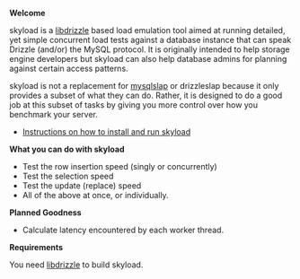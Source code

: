 **Welcome**

skyload is a [libdrizzle](https://launchpad.net/libdrizzle) based load emulation tool aimed at running detailed, yet simple concurrent load tests against a database instance that can speak Drizzle (and/or) the MySQL protocol. It is originally intended to help storage engine developers but skyload can also help database admins for planning against certain access patterns.

skyload is not a replacement for [mysqlslap](http://dev.mysql.com/doc/refman/5.4/en/mysqlslap.html) or drizzleslap because it only provides a subset of what they can do. Rather, it is designed to do a good job at this subset of tasks by giving you more control over how you benchmark your server.

  * [Instructions on how to install and run skyload](http://code.google.com/p/skyload/wiki/Tutorial_en)

**What you can do with skyload**

  * Test the row insertion speed (singly or concurrently)
  * Test the selection speed
  * Test the update (replace) speed
  * All of the above at once, or individually.

**Planned Goodness**
  * Calculate latency encountered by each worker thread.

**Requirements**

You need [libdrizzle](https://launchpad.net/libdrizzle) to build skyload.